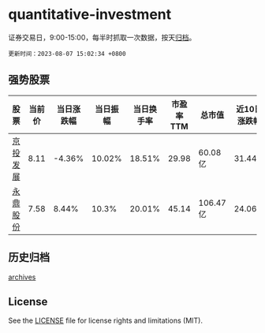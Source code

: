 # quantitative-investment

证券交易日，9:00-15:00，每半时抓取一次数据，按天[归档](archives)。

`更新时间：2023-08-07 15:02:34 +0800`

## 强势股票

|股票|当前价|当日涨跌幅|当日振幅|当日换手率|市盈率TTM|总市值|近10日涨跌幅|
|----|----|----|----|----|----|----|----|
|[京投发展](https://xueqiu.com/S/SH600683)|8.11|-4.36%|10.02%|18.51%|29.98|60.08亿|31.44%|
|[永鼎股份](https://xueqiu.com/S/SH600105)|7.58|8.44%|10.3%|20.01%|45.14|106.47亿|24.06%|

## 历史归档

[archives](archives)

## License

See the [LICENSE](LICENSE) file for license rights and limitations (MIT).